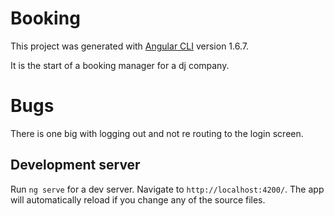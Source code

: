 # Booking

This project was generated with [Angular CLI](https://github.com/angular/angular-cli) version 1.6.7.

It is the start of a booking manager for a dj company.

# Bugs 
There is one big with logging out and not re routing to the login screen. 

## Development server

Run `ng serve` for a dev server. Navigate to `http://localhost:4200/`. The app will automatically reload if you change any of the source files.

